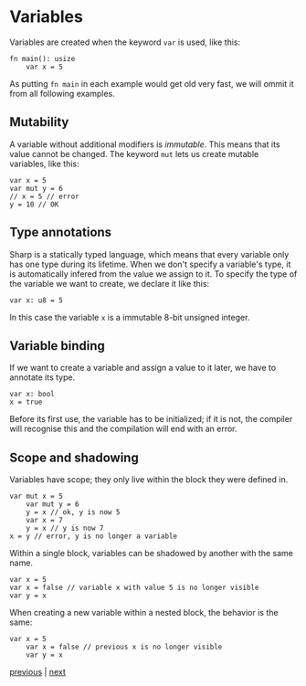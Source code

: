 # Variables
Variables are created when the keyword `var` is used, like this:
```
fn main(): usize
	var x = 5
```
As putting `fn main` in each example would get old very fast, we will ommit it from all following examples.

## Mutability
A variable without additional modifiers is *immutable*. This means that its value cannot be changed.
The keyword `mut` lets us create mutable variables, like this:
```
var x = 5
var mut y = 6
// x = 5 // error
y = 10 // OK
```

## Type annotations
Sharp is a statically typed language, which means that every variable only has one type during its lifetime.
When we don't specify a variable's type, it is automatically infered from the value we assign to it.
To specify the type of the variable we want to create, we declare it like this:
```
var x: u8 = 5
```
In this case the variable `x` is a immutable 8-bit unsigned integer.

## Variable binding
If we want to create a variable and assign a value to it later, we have to annotate its type.
```
var x: bool
x = true
```
Before its first use, the variable has to be initialized; if it is not, the compiler will recognise this and the compilation will end with an error.

## Scope and shadowing
Variables have scope; they only live within the block they were defined in.
```
var mut x = 5
	var mut y = 6
	y = x // ok, y is now 5
	var x = 7
	y = x // y is now 7
x = y // error, y is no longer a variable
```

Within a single block, variables can be shadowed by another with the same name.
```
var x = 5
var x = false // variable x with value 5 is no longer visible
var y = x
```

When creating a new variable within a nested block, the behavior is the same:
```
var x = 5
	var x = false // previous x is no longer visible
	var y = x
```

[previous](02.syntax_semantics.md) | [next](02.02.functions.md)
